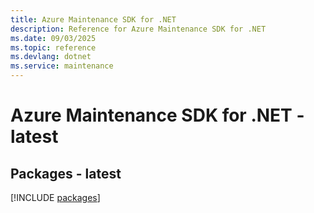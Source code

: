 ```yaml
---
title: Azure Maintenance SDK for .NET
description: Reference for Azure Maintenance SDK for .NET
ms.date: 09/03/2025
ms.topic: reference
ms.devlang: dotnet
ms.service: maintenance
---
```

# Azure Maintenance SDK for .NET - latest
## Packages - latest
[!INCLUDE [packages](maintenance-index.md)]